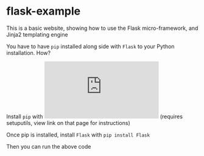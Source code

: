 flask-example
=============

This is a basic website, showing how to use the Flask micro-framework, and Jinja2 templating engine

You have to have `pip` installed along side with `Flask` to your Python installation. How?

Install `pip` with ![this guide](http://www.pip-installer.org/en/latest/installing.html) (requires setuputils, view link on that page for instructions)


Once pip is installed, install `Flask` with `pip install Flask`


Then you can run the above code
